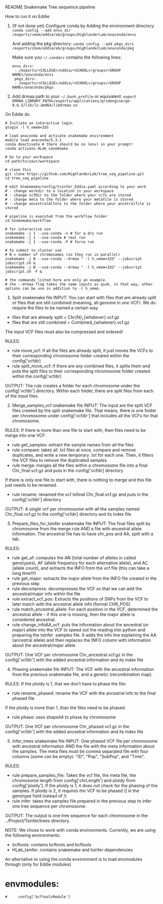 README Snakemake Tree sequence pipeline

How to run it on Eddie
1. (If not done yet) Configure conda by
   Adding the environment directory:
   `conda config --add envs_dir /exports/cmvm/eddie/eb/groups/HighlanderLab/anaconda/envs`

   And adding the pkg directory:
   `conda config --add pkgs_dirs /exports/cmvm/eddie/eb/groups/HighlanderLab/anaconda/pkg`

   Make sure you `~/.condarc` contains the following lines:
   ```
   envs_dirs:
    - /exports/<COLLEGE>/eddie/<SCHOOL>/groups/<GROUP NAME>/anaconda/envs
    pkgs_dirs:
    - /exports/<COLLEGE>/eddie/<SCHOOL>/groups/<GROUP NAME>/anaconda/pkgs
   ```
3. Add drmaa path to your `~/.bash_profile` or equivalent:
   `export DRMAA_LIBRARY_PATH=/exports/applications/gridengine/ge-8.6.5/lib/lx-amd64/libdrmaa.so`

On Eddie do
```
# Initiate an interactive login
qlogin -l h_vmem=32G

# load anaconda and activate snakemake environment
module load anaconda/5.3.1
conda deactivate # there should be no (env) in your prompt!
conda activate HLab_sanekmake

# Go to your workspace
cd path/to/your/workspace

# clone this
git clone https://github.com/HighlanderLab/tree_seq_pipeline.git
cd tree_seq_pipeline

# edit Snakemake/config/tsinfer_Eddie.yaml according to your work
# - change workdir to a location in your workspace
# - change vcfDir to the folder where your vcfs are stored
# - change meta to the folder where your metafile is stored
# - change ancestralAllele to the folder where your ancetralfile is stored

# pipeline is executed from the workflow folder
cd Snakemake/workflow

# for interactive use
snakemake -j 1 --use-conda -n # for a dry run
snakemake -j 1 --use-conda # real run
snakemake -j 1 --use-conda -F # force run

# to submit to cluster use
# N = number of chromosomes (so they run in parallel)
snakemake -j N --use-conda --drmaa " -l h_vmem=32G" --jobscript jobscript.sh &
snakemake -j N --use-conda --drmaa " -l h_vmem=32G" --jobscript jobscript.sh -F &

# the commands listed here are only an example.
# the --drmaa flag takes the same inputs as qsub, in that way, other options can be use in addition to -l h_vmem.
```

1. Split snakemake file
INPUT: You can start with files that are already split or files that are still combined (meaning, all genome in one VCF). We do require the files to be named a certain way.
* files that are already split = Chr{N}_{whatever}.vcf.gz
* files that are still combined = Combined_{whatever}.vcf.gz

The input VCF files must also be compressed and indexed!

RULES:
* rule move_vcf: if all the files are already split, it just moves the VCFs to their corresponding chromosome folder created within the config['vcfdir]
* rule split_move_vcf: if there are any combined files, it splits them and puts the split files to their corresponding chromosome folder created within the config['vcfdir]

OUTPUT: The rule creates a folder for each chromosome under the config['vcfdir'] directory. Within each folder, there are split files from each of the input files.

2. Merge_samples_vcf snakemake file
INPUT: The input are the split VCF files created by the split snakemake file. That means, there is one folder per chromosome under config['vcfdir'] that includes all the VCFs for that chromosome.

RULES:
If there is more than one file to start with, then files need to be merge into one VCF:
* rule get_samples: extract the sample names from all the files
* rule compare: takes all .txt files at once, compare and remove duplicates, and write a new temporary .txt for each one. Then, it filters the VCF files to remove the duplicated samples
* rule merge: merges all the files within a chromosome file into a final Chr<N>_final.vcf.gz and puts in the config['vcfdir] directory

If there is only one file to start with, there is nothing to merge and this file just needs to be renamed.
* rule rename: renamed the vcf tofinal Chr<N>_final.vcf.gz and puts in the config['vcfdir'] directory

OUTPUT: A single vcf per chromosome with all the samples named Chr<N>_final.vcf.gz in the config['vcfdir] directory and its index file

3. Prepare_files_for_tsinfer snakemake file
INPUT: The final files split by chromosome from the merge rule AND a file with ancestral allele information. The ancestral file has to have chr_pos and AA, split with a tab.

RULES:
* rule get_af: computes the AN (total number of alleles in called genotypes), AF (allele frequency for each alternative allele), and AC (allele count), and extracts the INFO from the vcf file (this can take a long time!!!)
* rule get_major: extracts the major allele from the INFO file created in the previous step
* rule decompress: decompresses the VCF so that we can add the ancestral/major info within the file
* rule extract_vcf_pos: Extracts the positions of SNPs from the VCF to later match with the ancestral allele info (format CHR_POS)
* rule match_ancestral_allele: For each position in the VCF, determined the ancestral allele - if this one is missing, then the major allele is considered ancestral.
* rule change_infoAA_vcf: puts the information about the ancestral (or major) allele into the VCF to speed out the reading into python and preparing the tsinfer .samples file. It adds the info line explaining the AA (ancestral allele) and then replaces the INFO column with information about the ancestral/major allele

OUTPUT: One VCF per chromosome Chr<N>_ancestral.vcf.gz in the config['vcfdir'] with the added ancestral information and its index file

4. Phasing snakemake file
INPUT: The VCF with the ancestral information from the previous snakemake file, and a genetic (recombination map).

RULES:
If the ploidy is 1, that we don't have to phase the file:
* rule rename_phased: rename the VCF with the ancestral info to the final phased file

If the ploidy is more than 1, than the files need to be phased:
* rule phase: uses shapeit4 to phase by chromosome

OUTPUT: One VCF per chromosome Chr<N>_phased.vcf.gz in the config['vcfdir'] with the added ancestral information and its index file

5. Infer_trees snakemake file
INPUT: One phased VCF file per chromosome with ancestral information AND the file with the meta information about the samples. The meta files must be comma separated file with four columns (some can be empty): "ID", "Pop", "SubPop", and "Time".

RULES:
* rule prepare_samples_file: Takes the vcf file, the meta file, the chromosome length from config['chrLength'] and ploidy from config['ploidy']. If the ploidy is 1, it does not check for the phasing of the samples. If ploidy is 2, it requires the VCF to be phased (| in the genotype field instead of /)
* rule infer: takes the samples file prepared in the previous step to infer one tree sequence per chromosome. 

OUTPUT: The output is one tree sequence for each chromosome in the ../Project/Tsinfer/trees directory.


NOTE:
We chose to work with conda environments. Currently, we are using the following environments:
* bcftools: contains bcftools and bcftools
* HLab_tsinfer: contains snakemake and tsinfer dependencies

An alternative to using the conda environment is to load envmodules through (only for Eddie modules)
# envmodules:
    #     config['bcftoolsModule']

